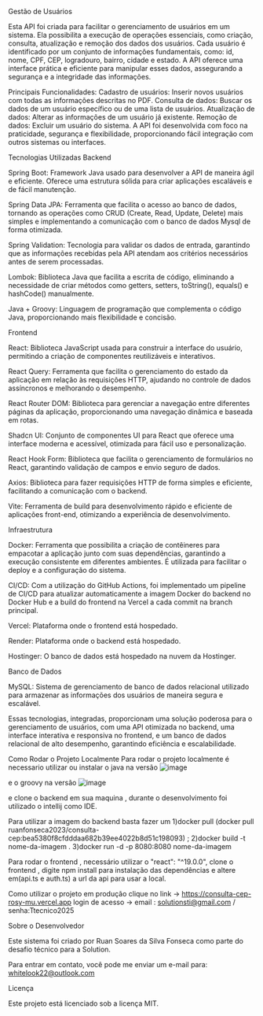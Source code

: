 Gestão de Usuários

Esta API foi criada para facilitar o gerenciamento de usuários em um sistema.
Ela possibilita a execução de operações essenciais, como criação, consulta, atualização e remoção dos dados dos usuários.
Cada usuário é identificado por um conjunto de informações fundamentais, como: id, nome, CPF, CEP, logradouro, bairro, cidade e estado. 
A API oferece uma interface prática e eficiente para manipular esses dados, assegurando a segurança e a integridade das informações.

Principais Funcionalidades:
Cadastro de usuários: Inserir novos usuários com todas as informações descritas no PDF.
Consulta de dados: Buscar os dados de um usuário específico ou de uma lista de usuários. 
Atualização de dados: Alterar as informações de um usuário já existente. 
Remoção de dados: Excluir um usuário do sistema. 
A API foi desenvolvida com foco na praticidade, segurança e flexibilidade, proporcionando fácil integração com outros sistemas ou interfaces.

Tecnologias Utilizadas
Backend

Spring Boot: Framework Java usado para desenvolver a API de maneira ágil e eficiente. Oferece uma estrutura sólida para criar aplicações escaláveis e de fácil manutenção.

Spring Data JPA: Ferramenta que facilita o acesso ao banco de dados, tornando as operações como CRUD (Create, Read, Update, Delete) mais simples e implementando a comunicação com o banco de dados Mysql de forma otimizada.

Spring Validation: Tecnologia para validar os dados de entrada, garantindo que as informações recebidas pela API atendam aos critérios necessários antes de serem processadas.

Lombok: Biblioteca Java que facilita a escrita de código, eliminando a necessidade de criar métodos como getters, setters, toString(), equals() e hashCode() manualmente.  

Java + Groovy: Linguagem de programação que complementa o código Java, proporcionando mais flexibilidade e concisão.

Frontend

React: Biblioteca JavaScript usada para construir a interface do usuário, permitindo a criação de componentes reutilizáveis e interativos.

React Query: Ferramenta que facilita o gerenciamento do estado da aplicação em relação às requisições HTTP, ajudando no controle de dados assíncronos e melhorando o desempenho.

React Router DOM: Biblioteca para gerenciar a navegação entre diferentes páginas da aplicação, proporcionando uma navegação dinâmica e baseada em rotas.

Shadcn UI: Conjunto de componentes UI para React que oferece uma interface moderna e acessível, otimizada para fácil uso e personalização.

React Hook Form: Biblioteca que facilita o gerenciamento de formulários no React, garantindo validação de campos e envio seguro de dados.

Axios: Biblioteca para fazer requisições HTTP de forma simples e eficiente, facilitando a comunicação com o backend.

Vite: Ferramenta de build para desenvolvimento rápido e eficiente de aplicações front-end, otimizando a experiência de desenvolvimento.

Infraestrutura

Docker: Ferramenta que possibilita a criação de contêineres para empacotar a aplicação junto com suas dependências, garantindo a execução consistente em diferentes ambientes. É utilizada para facilitar o deploy e a configuração do sistema.

CI/CD: Com a utilização do GitHub Actions, foi implementado um pipeline de CI/CD para atualizar automaticamente a imagem Docker do backend no Docker Hub e a build do frontend na Vercel a cada commit na branch principal.

Vercel: Plataforma onde o frontend está hospedado.

Render: Plataforma onde o backend está hospedado.

Hostinger: O banco de dados está hospedado na nuvem da Hostinger.

Banco de Dados

MySQL: Sistema de gerenciamento de banco de dados relacional utilizado para armazenar as informações dos usuários de maneira segura e escalável.

Essas tecnologias, integradas, proporcionam uma solução poderosa para o gerenciamento de usuários, com uma API otimizada no backend, uma interface interativa e responsiva no frontend, e um banco de dados relacional de alto desempenho, garantindo eficiência e escalabilidade.

Como Rodar o Projeto Localmente
Para rodar o projeto localmente é necessario utilizar ou instalar o java na versão 
![image](https://github.com/user-attachments/assets/2182e6ba-ce48-4575-bc49-591776b63ba9)

e o groovy na versão 
![image](https://github.com/user-attachments/assets/2691b0c8-4235-4156-87b1-1caf61b3cbdb)

e clone o backend em sua maquina , durante o desenvolvimento foi utilizado o intellij como IDE.

Para utilizar a imagem do backend basta fazer um 
1)docker pull (docker pull ruanfonseca2023/consulta-cep:bea5380f8cfdddaa682b39ee4022b8d51c198093) ;
2)docker build -t nome-da-imagem .
3)docker run -d -p 8080:8080 nome-da-imagem




Para rodar o frontend , necessário utilizar o "react": "^19.0.0", clone o frontend , digite npm install para instalação das dependências e altere em(api.ts e auth.ts) 
a url da api para usar a local.



Como utilizar o projeto em produção 
clique no link -> https://consulta-cep-rosy-mu.vercel.app
login de acesso -> email : solutionsti@gmail.com / senha:Ttecnico2025


Sobre o Desenvolvedor

Este sistema foi criado por Ruan Soares da Silva Fonseca como parte do desafio técnico para a Solution.

Para entrar em contato, você pode me enviar um e-mail para: whitelook22@outlook.com

Licença

Este projeto está licenciado sob a licença MIT.


